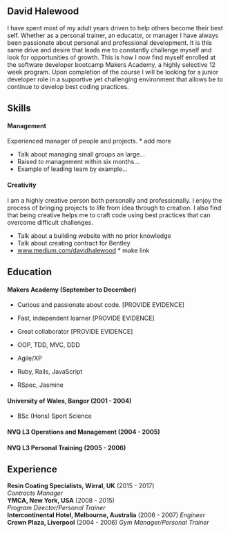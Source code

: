 ## David Halewood

I have spent most of my adult years driven to help others become their best self. Whether as a personal trainer, an educator, or manager I have always been passionate about personal and professional development. It is this same drive and desire that leads me to constantly challenge myself and look for opportunities of growth. This is how I now find myself enrolled at the software developer bootcamp Makers Academy, a highly selective 12 week program. Upon completion of the course I will be looking for a junior developer role in a supportive yet challenging environment that allows be to continue to develop best coding practices.

## Skills

#### Management

Experienced manager of people and projects. * add more

- Talk about managing small groups an large...
- Raised to management within six months...
- Example of leading team by example...

#### Creativity

I am a highly creative person both personally and professionally. I enjoy the process of bringing projects to life from idea through to creation. I also find that being creative helps me to craft code using best practices that can overcome difficult challenges.

- Talk about a building website with no prior knowledge
- Talk about creating contract for Bentley
- www.medium.com/davidhalewood * make link

## Education

#### Makers Academy (September to December)

- Curious and passionate about code. [PROVIDE EVIDENCE]
- Fast, independent learner [PROVIDE EVIDENCE]
- Great collaborator [PROVIDE EVIDENCE]

- OOP, TDD, MVC, DDD
- Agile/XP
- Ruby, Rails, JavaScript
- RSpec, Jasmine

#### University of Wales, Bangor (2001 - 2004)

- BSc (Hons) Sport Science

#### NVQ L3 Operations and Management (2004 - 2005)
#### NVQ L3 Personal Training (2005 - 2006)

## Experience

**Resin Coating Specialists, Wirral, UK** (2015 - 2017)    
*Contracts Manager*  
**YMCA, New York, USA** (2008 - 2015)   
*Program Director/Personal Trainer*  
**Intercontinental Hotel, Melbourne, Australia** (2006 - 2007)
*Engineer*  
**Crown Plaza, Liverpool** (2004 - 2006)
*Gym Manager/Personal Trainer*
